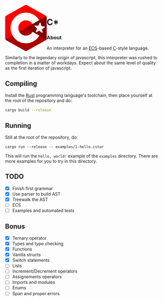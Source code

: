 <img align="left" alt="" src="logo.svg" height="150"/>

# C*

### About

An interpreter for an [ECS](https://en.wikipedia.org/wiki/Entity_component_system)-based [C](https://en.wikipedia.org/wiki/C_(programming_language))-style language.

Similarly to the legendary origin of javascript, this interpreter was rushed to completion in a matter of workdays. Expect about the same level of quality as the first iteration of javascript. 

## Compiling

Install the [Rust](https://www.rust-lang.org/) programming language's toolchain, then place yourself at the root of the repository and do:
```sh
cargo build --release
```

## Running

Still at the root of the repository, do:
```
cargo run --release -- examples/1-hello.cstar
```

This will run the `hello, world!` example of the `examples` directory. There are more examples for you to try in this directory.

## TODO

- [x] Finish first grammar
- [x] Use parser to build AST
- [x] Treewalk the AST
- [ ] ECS
- [ ] Examples and automated tests

## Bonus

- [x] Ternary operator
- [x] Types and type checking
- [x] Functions
- [x] Vanilla structs
- [x] Switch statements
- [ ] Lists
- [ ] Increment/Decrement operators
- [ ] Assignements operators
- [ ] Imports and modules
- [ ] Enums
- [ ] Span and proper errors